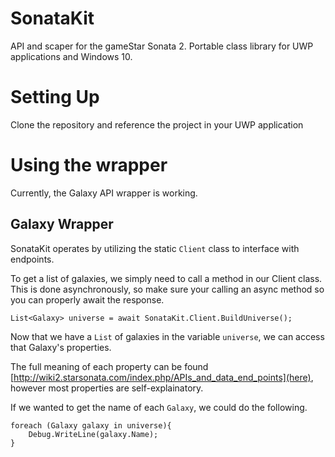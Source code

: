 # SonataKit
API and scaper for the gameStar Sonata 2.  Portable class library for UWP applications and Windows 10.

# Setting Up
Clone the repository and reference the project in your UWP application

# Using the wrapper
Currently, the Galaxy API wrapper is working.

## Galaxy Wrapper

SonataKit operates by utilizing the static `Client` class to interface with endpoints.

To get a list of galaxies, we simply need to call a method in our Client class.  
This is done asynchronously, so make sure your calling an async method so you can properly await the response.

```
List<Galaxy> universe = await SonataKit.Client.BuildUniverse();
```

Now that we have a `List` of galaxies in the variable `universe`, we can access that Galaxy's properties.

The full meaning of each property can be found [http://wiki2.starsonata.com/index.php/APIs_and_data_end_points](here), however most properties are self-explainatory.

If we wanted to get the name of each `Galaxy`, we could do the following.

```
foreach (Galaxy galaxy in universe){
	Debug.WriteLine(galaxy.Name);
}
```
